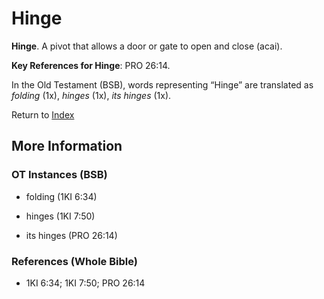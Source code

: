 # Hinge
**Hinge**. 
A pivot that allows a door or gate to open and close (acai). 


**Key References for Hinge**: 
PRO 26:14. 


In the Old Testament (BSB), words representing “Hinge” are translated as 
*folding* (1x), *hinges* (1x), *its hinges* (1x). 




Return to [Index](00-Index.md)

## More Information

### OT Instances (BSB)

* folding (1KI 6:34)

* hinges (1KI 7:50)

* its hinges (PRO 26:14)



### References (Whole Bible)

* 1KI 6:34; 1KI 7:50; PRO 26:14



